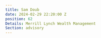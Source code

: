 ```yaml
---
title: Sam Doub
date: 2024-02-29 22:20:00 Z
position: 62
Details: Merrill Lynch Wealth Management
Section: advisory
---
```


